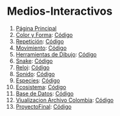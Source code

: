 # Medios-Interactivos
1. [Página Principal](https://valentinaar99.github.io/Medios-Interactivos/)
2. [Color y Forma](https://valentinaar99.github.io/Medios-Interactivos/01/): [Código](https://github.com/ValentinaAR99/Medios-Interactivos/blob/master/01/sketch.js)
3. [Repetición](https://valentinaar99.github.io/Medios-Interactivos/02/): [Código](https://github.com/ValentinaAR99/Medios-Interactivos/blob/master/02/sketch.js)
4. [Movimiento](https://valentinaar99.github.io/Medios-Interactivos/03/): [Código](https://github.com/ValentinaAR99/Medios-Interactivos/blob/master/03/sketch.js)
5. [Herramientas de Dibujo](https://valentinaar99.github.io/Medios-Interactivos/04/): [Código](https://github.com/ValentinaAR99/Medios-Interactivos/blob/master/04/sketch_04.js)
6. [Snake](https://valentinaar99.github.io/Medios-Interactivos/05/): [Código](https://github.com/ValentinaAR99/Medios-Interactivos/blob/master/05/sketch_5.js)
7. [Reloj](https://valentinaar99.github.io/Medios-Interactivos/06/): [Código](https://github.com/ValentinaAR99/Medios-Interactivos/blob/master/06/sketch_06.js)
8. [Sonido](https://valentinaar99.github.io/Medios-Interactivos/07/): [Código](https://github.com/ValentinaAR99/Medios-Interactivos/blob/master/07/sketch.js)
9. [Especies](https://valentinaar99.github.io/Medios-Interactivos/08/): [Código](https://github.com/ValentinaAR99/Medios-Interactivos/blob/master/08/sketch.js)
10. [Ecosistema](https://valentinaar99.github.io/Medios-Interactivos/eco2/): [Código](https://github.com/ValentinaAR99/Medios-Interactivos/blob/master/eco2/Ecosistema.js)
11. [Base de Datos](https://valentinaar99.github.io/Medios-Interactivos/basededatos/): [Código](https://github.com/ValentinaAR99/Medios-Interactivos/blob/master/basededatos/sketch.js)
12. [Viualizacion Archivo Colombia](https://valentinaar99.github.io/Medios-Interactivos/poblacion/): [Código](https://github.com/ValentinaAR99/Medios-Interactivos/blob/master/poblacion/sketch.js)
13. [ProyectoFinal](https://valentinaar99.github.io/Medios-Interactivos/FinalPreentrega): [Código](https://github.com/ValentinaAR99/Medios-Interactivos/blob/master/poblacion/sketch.js)
